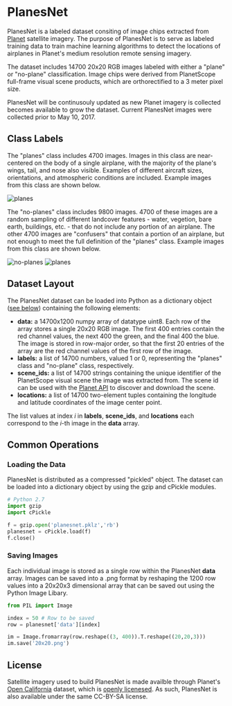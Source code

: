 # PlanesNet

PlanesNet is a labeled dataset consiting of image chips extracted from [Planet](https://www.planet.com/) satellite imagery. The purpose of PlanesNet is to serve as labeled training data to train machine learning algorithms to detect the locations of airplanes in Planet's medium resolution remote sensing imagery. 

The dataset includes 14700 20x20 RGB images labeled with either a "plane" or "no-plane" classification. Image chips were derived from PlanetScope full-frame visual scene products, which are orthorectified to a 3 meter pixel size. 

PlanesNet will be continusouly updated as new Planet imagery is collected becomes available to grow the dataset. Current PlanesNet images were collected prior to May 10, 2017. 
 
## Class Labels   

The "planes" class includes 4700 images. Images in this class are near-centered on the body of a single airplane, with the majority of the plane's wings, tail, and nose also visible. Examples of different aircraft sizes, orientations, and atmospheric conditions are included. Example images from this class are shown below. 

![planes](http://i.imgur.com/SkimtmU.png)

The "no-planes" class includes 9800 images. 4700 of these images are a random sampling of different landcover features - water, vegetion, bare earth, buildings, etc. - that do not include any portion of an airplane. The other 4700 images are "confusers" that contain a portion of an airplane, but not enough to meet the full definition of the "planes" class. Example images from this class are shown below.

![no-planes](http://i.imgur.com/9mxE7Ca.png)
![planes](http://i.imgur.com/81eOBRz.png)

## Dataset Layout

The PlanesNet dataset can be loaded into Python as a dictionary object ([see below](https://github.com/rhammell/planesnet/blob/master/README.md#loading-the-data)) containing the following elements: 

- **data:** a 14700x1200 numpy array of datatype uint8. Each row of the array stores a single 20x20 RGB image. The first 400 entries contain the red channel values, the next 400 the green, and the final 400 the blue. The image is stored in row-major order, so that the first 20 entries of the array are the red channel values of the first row of the image.
- **labels:** a list of 14700 numbers, valued 1 or 0, representing the "planes" class and "no-plane" class, respectively.
- **scene_ids:** a list of 14700 strings containing the unique identifier of the PlanetScope visual scene the image was extracted from. The scene id can be used with the [Planet API](https://www.planet.com/docs/reference/data-api/) to discover and download the scene.
- **locations:** a list of 14700 two-element tuples containing the longitude and latitude coordinates of the image center point.

The list values at index *i* in **labels**, **scene_ids**, and **locations** each correspond to the *i*-th image in the **data** array.

## Common Operations

### Loading the Data   

PlanesNet is distributed as a compressed "pickled" object. The dataset can be loaded into a dictionary object by using the gzip and cPickle modules.

```python
# Python 2.7
import gzip
import cPickle

f = gzip.open('planesnet.pklz','rb')
planesnet = cPickle.load(f)
f.close()
```
### Saving Images

Each individual image is stored as a single row within the PlanesNet **data** array. Images can be saved into a .png format by reshaping the 1200 row values into a 20x20x3 dimensional array that can be saved out using the Python Image Libary.  

```python
from PIL import Image

index = 50 # Row to be saved
row = planesnet['data'][index]

im = Image.fromarray(row.reshape((3, 400)).T.reshape((20,20,3)))
im.save('20x20.png')
```

## License

Satellite imagery used to build PlanesNet is made availble through Planet's [Open California](https://www.planet.com/products/open-california/) dataset, which is [openly licenesed](https://creativecommons.org/licenses/by-sa/4.0/). As such, PlanesNet is also available under the same CC-BY-SA license.
